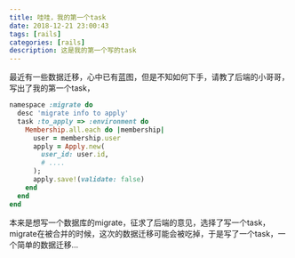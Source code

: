 ```yaml
---
title: 哇哇，我的第一个task
date: 2018-12-21 23:00:43
tags: [rails]
categories: [rails]
description: 这是我的第一个写的task
---
```



最近有一些数据迁移，心中已有蓝图，但是不知如何下手，请教了后端的小哥哥，写出了我的第一个task，
```ruby
namespace :migrate do
  desc 'migrate info to apply'
  task :to_apply => :environment do
    Membership.all.each do |membership|
      user = membership.user
      apply = Apply.new(
        user_id: user.id,
        # ....
      );
      apply.save!(validate: false)
    end
  end
end
```

本来是想写一个数据库的migrate，征求了后端的意见，选择了写一个task，migrate在被合并的时候，这次的数据迁移可能会被吃掉，于是写了一个task，一个简单的数据迁移...